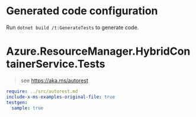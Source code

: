 # Generated code configuration

Run `dotnet build /t:GenerateTests` to generate code.

# Azure.ResourceManager.HybridContainerService.Tests

> see https://aka.ms/autorest
``` yaml
require: ../src/autorest.md
include-x-ms-examples-original-file: true
testgen:
  sample: true
```